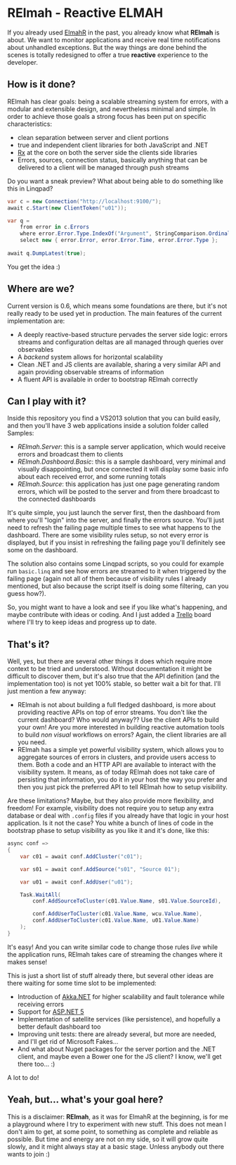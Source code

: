 RElmah - Reactive ELMAH
======

If you already used [ElmahR] in the past, you already know what **RElmah** is about. We want to monitor applications and receive real time notifications about unhandled exceptions. But the way things are done behind the scenes is totally redesigned to offer a true **reactive** experience to the developer. 

How is it done?
------

RElmah has clear goals: being a scalable streaming system for errors, with a modular and extensible design, and nevertheless minimal and simple. In order to achieve those goals a strong focus has been put on specific characteristics:

- clean separation between server and client portions
- true and independent client libraries for both JavaScript and .NET
- [Rx] at the core on both the server side the clients side libraries
- Errors, sources, connection status, basically anything that can be delivered to a client will be managed through push streams

Do you want a sneak preview? What about being able to do something like this in Linqpad?

```c#
var c = new Connection("http://localhost:9100/");
await c.Start(new ClientToken("u01"));

var q = 
	from error in c.Errors
	where error.Error.Type.IndexOf("Argument", StringComparison.OrdinalIgnoreCase) > -1
	select new { error.Error, error.Error.Time, error.Error.Type };
	  
await q.DumpLatest(true);
```

You get the idea :)

Where are we?
------

Current version is 0.6, which means some foundations are there, but it's not really ready to be used yet in production. The main features of the current implementation are:

* A deeply reactive-based structure pervades the server side logic: errors streams and configuration deltas are all managed through queries over observables
* A *backend* system allows for horizontal scalability
* Clean .NET and  JS clients are available, sharing a very similar API and again providing observable streams of information
* A fluent API is available in order to bootstrap RElmah correctly

Can I play with it?
-----

Inside this repository you find a VS2013 solution that you can build easily, and then you'll have 3 web applications inside a solution folder called Samples:

* *RElmah.Server*: this is a sample server application, which would receive errors and broadcast them to clients
* *RElmah.Dashboard.Basic*: this is a sample dashboard, very minimal and visually disappointing, but once connected it will display some basic info about each received error, and some running totals
* *RElmah.Source*: this application has just one page generating random errors, which will be posted to the server and from there broadcast to the connected dashboards

It's quite simple, you just launch the server first, then the dashboard from where you'll "login" into the server, and finally the errors source. You'll just need to refresh the failing page multiple times to see what happens to the dashboard. There are some visibility rules setup, so not every error is displayed, but if you insist in refreshing the failing page you'll definitely see some on the dashboard.

The solution also contains some Linqpad scripts, so you could for example run `basic.linq` and see how errors are streamed to it when triggered by the failing page (again not all of them because of visibility rules I already mentioned, but also because the script itself is doing some filtering, can you guess how?).

So, you might want to have a look and see if you like what's happening, and maybe contribute with ideas or coding. And I just added a [Trello] board where I'll try to keep ideas and progress up to date.

That's it?
------

Well, yes, but there are several other things it does which require more context to be tried and understood. Without documentation it might be difficult to discover them, but it's also true that the API definition (and the implementation too) is not yet 100% stable, so better wait a bit for that. I'll just mention a few anyway:

* RElmah is not about building a full fledged dashboard, is more about providing reactive APIs on top of error streams. You don't like the current dashboard? Who would anyway?? Use the client APIs to build your own! Are you more interested in building reactive automation tools to build *non visual* workflows on errors? Again, the client libraries are all you need.
* RElmah has a simple yet powerful visibility system, which allows you to aggregate sources of errors in clusters, and provide users access to them. Both a code and an HTTP API are available to interact with the visibility system. It means, as of today RElmah does not take care of persisting that information, you do it in your host the way you prefer and then you just pick the preferred API to tell RElmah how to setup visibility. 

Are these limitations? Maybe, but they also provide more flexibility, and freedom! For example, visibility does not require you to setup any extra database or deal with `.config` files if you already have that logic in your host application. Is it not the case? You white a bunch of lines of code in the bootstrap phase to setup visibility as you like it and it's done, like this:

```c#
async conf =>
{
	var c01 = await conf.AddCluster("c01");

	var s01 = await conf.AddSource("s01", "Source 01");

	var u01 = await conf.AddUser("u01");

	Task.WaitAll(
		conf.AddSourceToCluster(c01.Value.Name, s01.Value.SourceId),

		conf.AddUserToCluster(c01.Value.Name, wcu.Value.Name),
		conf.AddUserToCluster(c01.Value.Name, u01.Value.Name)
	);
}
```

It's easy! And you can write similar code to change those rules *live* while the application runs, RElmah takes care of streaming the changes where it makes sense!

This is just a short list of stuff already there, but several other ideas are there waiting for some time slot to be implemented:

* Introduction of [Akka.NET] for higher scalability and fault tolerance while receiving errors
* Support for [ASP.NET 5]
* Implementation of satellite services (like persistence), and hopefully a better default dashboard too
* Improving unit tests: there are already several, but more are needed, and I'll get rid of Microsoft Fakes...
* And what about Nuget packages for the server portion and the .NET client, and maybe even a Bower one for the JS client? I know, we'll get there too... :)

A lot to do!

Yeah, but... what's your goal here?
------

This is a disclaimer: **RElmah**, as it was for ElmahR at the beginning, is for me a playground where I try to experiment with new stuff. This does not mean I don't aim to get, at some point, to something as complete and reliable as possible. But time and energy are not on my side, so it will grow quite slowly, and it might always stay at a basic stage. Unless anybody out there wants to join :)


[ElmahR]:http://elmahr.apphb.com/
[Rx]:http://msdn.microsoft.com/en-us/data/gg577609.aspx
[Trello]:https://trello.com/b/ZBdjmxld/relmah
[Akka.NET]:http://getakka.net/
[ASP.NET 5]:http://www.asp.net/vnext
